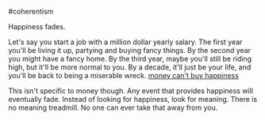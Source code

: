 \#coherentism 

Happiness fades.

Let's say you start a job with a million dollar yearly salary. The first year you'll be living it up, partying and buying fancy things. By the second year you might have a fancy home. By the third year, maybe you'll still be riding high, but it'll be more normal to you. By a decade, it'll just be your life, and you'll be back to being a miserable wreck. [money can't buy happiness](money%20can't%20buy%20happiness.md)

This isn't specific to money though. Any event that provides happiness will eventually fade. Instead of looking for happiness, look for meaning. There is no meaning treadmill. No one can ever take that away from you.
